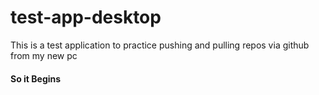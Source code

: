 # test-app-desktop
This is a test application to practice pushing and pulling repos via github from my new pc

#### So it Begins

